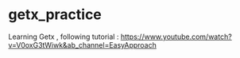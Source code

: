 # getx_practice

Learning Getx , following tutorial : https://www.youtube.com/watch?v=V0oxG3tWiwk&ab_channel=EasyApproach